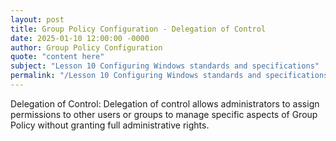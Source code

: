 ```yaml
---
layout: post
title: Group Policy Configuration - Delegation of Control
date: 2025-01-10 12:00:00 -0000
author: Group Policy Configuration
quote: "content here"
subject: "Lesson 10 Configuring Windows standards and specifications"
permalink: "/Lesson 10 Configuring Windows standards and specifications/Group Policy Configuration/Group Policy Configuration - Delegation of Control"
---
```


Delegation of Control: Delegation of control allows administrators to assign permissions to other users or groups to manage specific aspects of Group Policy without granting full administrative rights.
